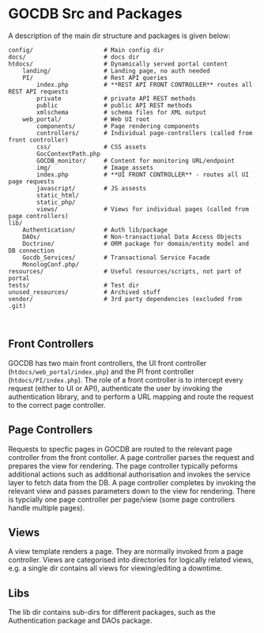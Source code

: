 # GOCDB Src and Packages
A description of the main dir structure and packages is given below:

```
config/                    # Main config dir
docs/                      # docs dir 
htdocs/                    # Dynamically served portal content
    landing/               # Landing page, no auth needed
    PI/                    # Rest API queries 
        index.php          # **REST API FRONT CONTROLLER** routes all REST API requests  
        private            # private API REST methods
        public             # public API REST methods 
        xmlschema          # schema files for XML output 
    web_portal/            # Web UI root 
        components/        # Page rendering components
        controllers/       # Individual page-controllers (called from front controller)
        css/               # CSS assets 
        GocContextPath.php  
        GOCDB_monitor/     # Content for monitoring URL/endpoint
        img/               # Image assets 
        index.php          # **UI FRONT CONTROLLER** - routes all UI page requests
        javascript/        # JS assests 
        static_html/       
        static_php/
        views/             # Views for individual pages (called from page controllers)  
lib/
    Authentication/        # Auth lib/package
    DAOs/                  # Non-transactional Data Access Objects
    Doctrine/              # ORM package for domain/entity model and DB connection
    Gocdb_Services/        # Transactional Service Facade 
    MonologConf.php/
resources/                 # Useful resources/scripts, not part of portal
tests/                     # Test dir 
unused_resources/          # Archived stuff 
vendor/                    # 3rd party dependencies (excluded from .git) 

 
```

## Front Controllers
GOCDB has two main front controllers, the UI front controller (```htdocs/web_portal/index.php```) and the PI front controller (```htdocs/PI/index.php```). The role of a front controller is to intercept every request (either to UI or API), authenticate the user by invoking the authentication library, and to perform a URL mapping and route the request to the correct page controller.

## Page Controllers
Requests to specfic pages in GOCDB are routed to the relevant page controller from the front contoller. A page controller parses the request and prepares the view for rendering. The page controller typically peforms additional actions such as additional authorisation and invokes the service layer to fetch data from the DB. A page controller completes by invoking the relevant view and passes parameters down to the view for rendering. There is typcially one page controller per page/view (some page controllers handle multiple pages).

## Views
A view template renders a page. They are normally invoked from a page controller. Views are categorised into directories for logically related views, e.g. a single dir contains all views for viewing/editing a downtime.

## Libs
The lib dir contains sub-dirs for different packages, such as the Authentication package and DAOs package.    
   